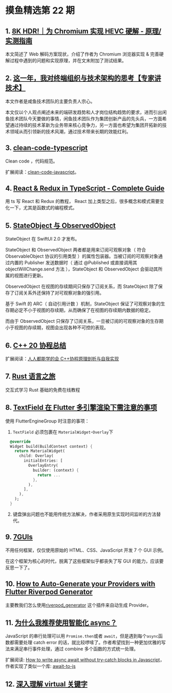 # 摸鱼精选第 22 期

## 1. [8K HDR!｜为 Chromium 实现 HEVC 硬解 - 原理/实测指南](https://zhuanlan.zhihu.com/p/541082191)

本文简述了 Web 解码方案现状，介绍了作者为 Chromium 浏览器实现 & 完善硬解过程中遇到的问题和实现原理，并在文末附加了测试结果。

## 2. [这一年，我对终端组织与技术架构的思考【专家讲技术】](https://mp.weixin.qq.com/s/BGGsuYrlojMfTqfTo71VZg)

本文作者是咸鱼技术团队的主要负责人宗心。

本文仅以个人观点阐述未来的端研发趋势和人才岗位结构趋势的要求，进而引出闲鱼技术团队今天要做的事情，闲鱼技术团队作为集团创新产品的先头兵，一方面希望通过持续的技术革新为业务带来核心竞争力，另一方面也希望为集团开拓新的技术领域从而引领新的技术风潮，通过技术带来长期的效能红利。

## 3. [clean-code-typescript](https://github.com/labs42io/clean-code-typescript)

Clean code ，代码规范。

扩展阅读：[clean-code-javascript](https://github.com/ryanmcdermott/clean-code-javascript)。

## 4. [React & Redux in TypeScript - Complete Guide](https://github.com/piotrwitek/react-redux-typescript-guide)

用 ts 写 React 和 Redux 的教程， React 加上类型之后，很多概念和模式需要变化一下，尤其是函数式的编程模式。

## 5. [StateObject 与 ObservedObject](https://www.fatbobman.com/posts/StateObject_and_ObservedObject/)

StateObject 在 SwiftUI 2.0 才发布。

StateObject 和 ObservedObject 两者都是用来订阅可观察对象（ 符合 ObservableObject 协议的引用类型 ）的属性包装器。当被订阅的可观察对象通过内置的 Publisher 发送数据时（ 通过 @Published 或直接调用其 objectWillChange.send 方法 ），StateObject 和 ObservedObject 会驱动其所属的视图进行更新。

ObservedObject 在视图的存续期间只保存了订阅关系，而 StateObject 除了保存了订阅关系外还保持了对可观察对象的强引用。

基于 Swift 的 ARC（ 自动引用计数 ）机制，StateObject 保证了可观察对象的生存期必定不小于视图的存续期，从而确保了在视图的存续期内数据的稳定。

而由于 ObservedObject 只保存了订阅关系，一旦被订阅的可观察对象的生存期小于视图的存续期，视图会出现各种不可控的表现。

## 6. [C++ 20 协程总结](https://zhuanlan.zhihu.com/p/569480618)

扩展阅读：[人人都能学的会 C++协程原理剖析与自我实现]()

## 7. [Rust 语言之旅](https://tourofrust.com/)

交互式学习 Rust 基础的免费在线教程

## 8. [TextField 在 Flutter 多引擎渲染下需注意的事项](https://juejin.cn/post/7155775041857617934)

使用 FlutterEngineGroup 时注意的事项：

1. `TextField` 必须包裹在 `MaterialWidget`-`Overlay`下

```dart
  @override
  Widget build(BuildContext context) {
    return MaterialWidget(
      child: Overlay(
        initialEntries: [
          OverlayEntry(
            builder: (context) {
              return ...
            },
          ),
        ],
      ),
    );
  }
```

2. 键盘弹出问题也不能用传统方法解决，作者采用原生实现时间监听的方法替代。

## 9. [7GUIs](https://7guis.bradwoods.io/)

不用任何框架，仅仅使用原始的 HTML、CSS、JavaScript 开发 7 个 GUI 示例。

在这个框架为核心的时代，脱离了这些框架似乎都丧失了写 GUI 的能力，应该要反思一下了。

## 10. [How to Auto-Generate your Providers with Flutter Riverpod Generator](https://codewithandrea.com/articles/flutter-riverpod-generator/)

主要教我们怎么使用[riverpod_generator](https://pub.dev/packages/riverpod_generator) 这个插件来自动生成 Provider。

## 11. [为什么我推荐使用智能化 async？](https://juejin.cn/post/7121853787794325512)

JavaScript 的串行处理可以用 `Promise.then`或者 `await`，但是遇到每个`async`函数都需要处理 catch error 的话，就比较啰嗦了。作者希望找到一种更加优雅的写法来满足串行事件处理，通过 combine 多个函数的方式统一处理。

扩展阅读: [How to write async await without try-catch blocks in Javascript](https://blog.grossman.io/how-to-write-async-await-without-try-catch-blocks-in-javascript/)，作者实现了类似一个库: [await-to-js](https://github.com/scopsy/await-to-js)

## 12. [深入理解 virtual 关键字](https://mp.weixin.qq.com/s/fvgU5iBP9_0yZOsX0no_Cg)
